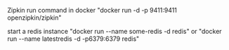 Zipkin run command in docker
	"docker run -d -p 9411:9411 openzipkin/zipkin"
	
start a redis instance
	"docker run --name some-redis -d redis"
	or
	"docker run --name latestredis -d -p6379:6379 redis"
